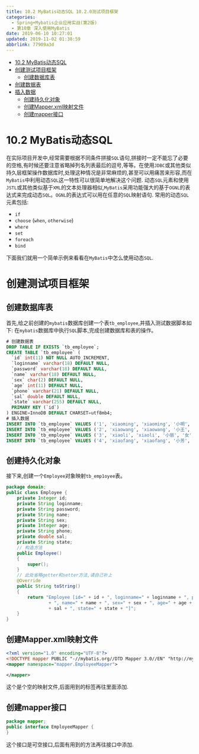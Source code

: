 ```yaml
---
title: 10.2 MyBatis动态SQL 10.2.0测试项目框架
categories: 
  - Spring+Mybatis企业应用实战(第2版)
  - 第10章 深入使用MyBatis
date: 2019-06-10 10:27:01
updated: 2019-11-02 01:38:59
abbrlink: 77909a3d
---
```

- [10.2 MyBatis动态SQL](/ReadingNotes/77909a3d/#10-2-MyBatis动态SQL)
- [创建测试项目框架](/ReadingNotes/77909a3d/#创建测试项目框架)
    - [创建数据库表](/ReadingNotes/77909a3d/#创建数据库表)
- [创建数据表](/ReadingNotes/77909a3d/#创建数据表)
- [插入数据](/ReadingNotes/77909a3d/#插入数据)
    - [创建持久化对象](/ReadingNotes/77909a3d/#创建持久化对象)
    - [创建Mapper.xml映射文件](/ReadingNotes/77909a3d/#创建Mapper-xml映射文件)
    - [创建mapper接口](/ReadingNotes/77909a3d/#创建mapper接口)

<!--more-->
<script src="https://cdn.bootcss.com/jquery/3.4.0/jquery.slim.min.js"></script>
<script>$(document).ready(function () {$(".post-body > ul:nth-child(1)").hide();});</script>

<!--end-->
# 10.2 MyBatis动态SQL #
在实际项目开发中,经常需要根据不同条件拼接`SQL`语句,拼接时一定不能忘了必要的空格,有时候还要注意省略掉列名列表最后的逗号,等等。在使用`JDBC`或其他类似持久层框架操作数据库时,处理这种情况是非常麻烦的,甚至可以用痛苦来形容,而在`MyBatis`中利用动态`SQL`这一特性可以很简单地解决这个问题.
动态`SQL`元素和使用`JSTL`或其他类似基于`XML`的文本处理器相似,`MyBatis`采用功能强大的基于`OGNL`的表达式来完成动态`SQL`。`OGNL`的表达式可以用在任意的`SQL`映射语句.
常用的动态`SQL`元素包括:
- `if`
- `choose` (`when`, `otherwise`)
- `where`
- `set`
- `foreach`
- `bind`

下面我们就用一个简单示例来看看在`MyBatis`中怎么使用动态`SQL`.
# 创建测试项目框架 #
## 创建数据库表 ##
首先,给之前创建的`mybatis`数据库创建一个表`tb_employee`,并插入测试数据脚本如下:
在`mybatis`数据库中执行`SQL`脚本,完成创建数据库和表的操作。
```sql
# 创建数据表
DROP TABLE IF EXISTS `tb_employee`;
CREATE TABLE `tb_employee` (
  `id` int(11) NOT NULL AUTO_INCREMENT,
  `loginname` varchar(18) DEFAULT NULL,
  `password` varchar(18) DEFAULT NULL,
  `name` varchar(18) DEFAULT NULL,
  `sex` char(2) DEFAULT NULL,
  `age` int(11) DEFAULT NULL,
  `phone` varchar(21) DEFAULT NULL,
  `sal` double DEFAULT NULL,
  `state` varchar(255) DEFAULT NULL,
  PRIMARY KEY (`id`)
) ENGINE=InnoDB DEFAULT CHARSET=utf8mb4;
# 插入数据
INSERT INTO `tb_employee` VALUES ('1', 'xiaoming', 'xiaoming', '小明', '男', '19', '123456789123', '9800', 'active');
INSERT INTO `tb_employee` VALUES ('2', 'xiaowang', 'xiaowang', '小王', '男', '21', '123456789123', '6800', 'active');
INSERT INTO `tb_employee` VALUES ('3', 'xiaoli', 'xiaoli', '小丽', '女', '23', '123456789123', '7800', 'active');
INSERT INTO `tb_employee` VALUES ('4', 'xiaofang', 'xiaofang', '小芳', '女', '22', '123456789123', '8800', 'active');
```
## 创建持久化对象 ##
接下来,创建一个`Employee`对象映射`tb_emp1oyee`表。
```java
package domain;
public class Employee {
    private Integer id;
    private String loginname;
    private String password;
    private String name;
    private String sex;
    private Integer age;
    private String phone;
    private double sal;
    private String state;
    // 构造方法
    public Employee()
    {
        super();
    }
    // 此处省略getter和setter方法,请自己补上
    @Override
    public String toString()
    {
        return "Employee [id=" + id + ", loginname=" + loginname + ", password=" + password
                + ", name=" + name + ", sex=" + sex + ", age=" + age + ", phone=" + phone + ", sal="
                + sal + ", state=" + state + "]";
    }
}
```
## 创建Mapper.xml映射文件 ##
```xml
<?xml version="1.0" encoding="UTF-8"?>
<!DOCTYPE mapper PUBLIC "-//mybatis.org//DTD Mapper 3.0//EN" "http://mybatis.org/dtd/mybatis-3-mapper.dtd" >
<mapper namespace="mapper.EmployeeMapper">

</mapper>
```
这个是个空的映射文件,后面用到的标签再往里面添加.
## 创建mapper接口 ##
```java
package mapper;
public interface EmployeeMapper {
}
```
这个接口是可空接口,后面有用到的方法再往接口中添加.


